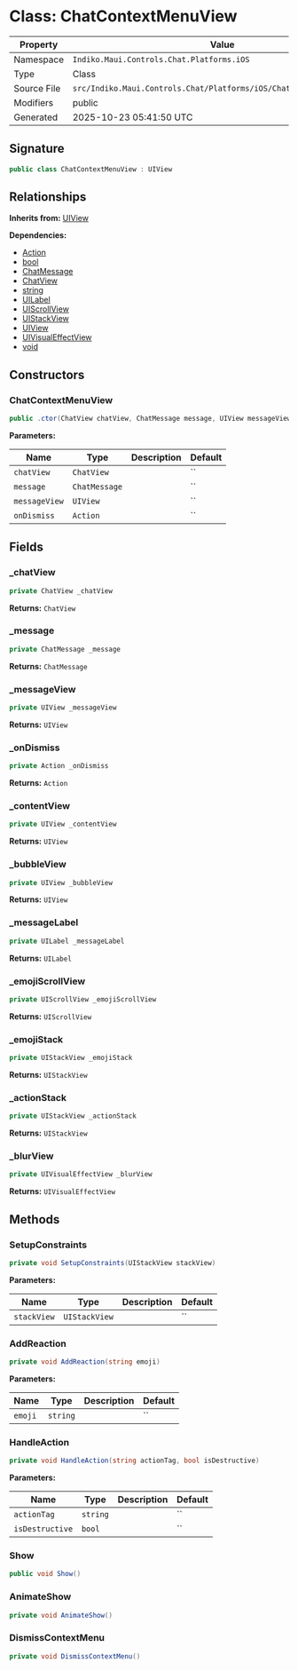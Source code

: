 # Class: ChatContextMenuView

| Property | Value |
|----------|-------|
| Namespace | `Indiko.Maui.Controls.Chat.Platforms.iOS` |
| Type | Class |
| Source File | `src/Indiko.Maui.Controls.Chat/Platforms/iOS/ChatContextMenuView.cs` |
| Modifiers | public |
| Generated | 2025-10-23 05:41:50 UTC |

## Signature

```csharp
public class ChatContextMenuView : UIView
```

## Relationships

**Inherits from:** [UIView](UIView.md)

**Dependencies:**
- [Action](Action.md)
- [bool](bool.md)
- [ChatMessage](ChatMessage.md)
- [ChatView](ChatView.md)
- [string](string.md)
- [UILabel](UILabel.md)
- [UIScrollView](UIScrollView.md)
- [UIStackView](UIStackView.md)
- [UIView](UIView.md)
- [UIVisualEffectView](UIVisualEffectView.md)
- [void](void.md)

## Constructors

### ChatContextMenuView

```csharp
public .ctor(ChatView chatView, ChatMessage message, UIView messageView, Action onDismiss)
```

**Parameters:**

| Name | Type | Description | Default |
|------|------|-------------|---------|
| `chatView` | `ChatView` |  | `` |
| `message` | `ChatMessage` |  | `` |
| `messageView` | `UIView` |  | `` |
| `onDismiss` | `Action` |  | `` |

## Fields

### _chatView

```csharp
private ChatView _chatView
```

**Returns:** `ChatView`

### _message

```csharp
private ChatMessage _message
```

**Returns:** `ChatMessage`

### _messageView

```csharp
private UIView _messageView
```

**Returns:** `UIView`

### _onDismiss

```csharp
private Action _onDismiss
```

**Returns:** `Action`

### _contentView

```csharp
private UIView _contentView
```

**Returns:** `UIView`

### _bubbleView

```csharp
private UIView _bubbleView
```

**Returns:** `UIView`

### _messageLabel

```csharp
private UILabel _messageLabel
```

**Returns:** `UILabel`

### _emojiScrollView

```csharp
private UIScrollView _emojiScrollView
```

**Returns:** `UIScrollView`

### _emojiStack

```csharp
private UIStackView _emojiStack
```

**Returns:** `UIStackView`

### _actionStack

```csharp
private UIStackView _actionStack
```

**Returns:** `UIStackView`

### _blurView

```csharp
private UIVisualEffectView _blurView
```

**Returns:** `UIVisualEffectView`

## Methods

### SetupConstraints

```csharp
private void SetupConstraints(UIStackView stackView)
```

**Parameters:**

| Name | Type | Description | Default |
|------|------|-------------|---------|
| `stackView` | `UIStackView` |  | `` |

### AddReaction

```csharp
private void AddReaction(string emoji)
```

**Parameters:**

| Name | Type | Description | Default |
|------|------|-------------|---------|
| `emoji` | `string` |  | `` |

### HandleAction

```csharp
private void HandleAction(string actionTag, bool isDestructive)
```

**Parameters:**

| Name | Type | Description | Default |
|------|------|-------------|---------|
| `actionTag` | `string` |  | `` |
| `isDestructive` | `bool` |  | `` |

### Show

```csharp
public void Show()
```

### AnimateShow

```csharp
private void AnimateShow()
```

### DismissContextMenu

```csharp
private void DismissContextMenu()
```

